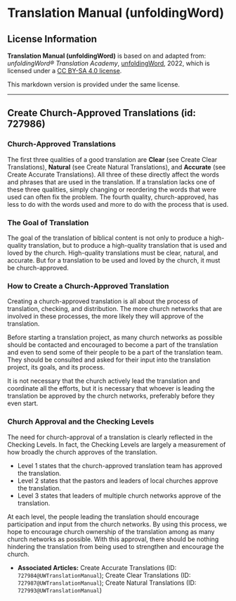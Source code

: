 # Translation Manual (unfoldingWord)

## License Information

**Translation Manual (unfoldingWord)** is based on and adapted from: _unfoldingWord® Translation Academy_, [unfoldingWord](https://unfoldingword.org/utw), 2022, which is licensed under a [CC BY-SA 4.0 license](https://creativecommons.org/licenses/by-sa/4.0/legalcode.en).

This markdown version is provided under the same license.



--------------------------------

## Create Church-Approved Translations (id: 727986)

### Church\-Approved Translations

The first three qualities of a good translation are **Clear** (see Create Clear Translations), **Natural** (see Create Natural Translations), and **Accurate** (see Create Accurate Translations). All three of these directly affect the words and phrases that are used in the translation. If a translation lacks one of these three qualities, simply changing or reordering the words that were used can often fix the problem. The fourth quality, church\-approved, has less to do with the words used and more to do with the process that is used.

### The Goal of Translation

The goal of the translation of biblical content is not only to produce a high\-quality translation, but to produce a high\-quality translation that is used and loved by the church. High\-quality translations must be clear, natural, and accurate. But for a translation to be used and loved by the church, it must be church\-approved.

### How to Create a Church\-Approved Translation

Creating a church\-approved translation is all about the process of translation, checking, and distribution. The more church networks that are involved in these processes, the more likely they will approve of the translation.

Before starting a translation project, as many church networks as possible should be contacted and encouraged to become a part of the translation and even to send some of their people to be a part of the translation team. They should be consulted and asked for their input into the translation project, its goals, and its process.

It is not necessary that the church actively lead the translation and coordinate all the efforts, but it is necessary that whoever is leading the translation be approved by the church networks, preferably before they even start.

### Church Approval and the Checking Levels

The need for church\-approval of a translation is clearly reflected in the Checking Levels. In fact, the Checking Levels are largely a measurement of how broadly the church approves of the translation.

* Level 1 states that the church\-approved translation team has approved the translation.
* Level 2 states that the pastors and leaders of local churches approve the translation.
* Level 3 states that leaders of multiple church networks approve of the translation.

At each level, the people leading the translation should encourage participation and input from the church networks. By using this process, we hope to encourage church ownership of the translation among as many church networks as possible. With this approval, there should be nothing hindering the translation from being used to strengthen and encourage the church.

* **Associated Articles:** Create Accurate Translations (ID: `727984@UWTranslationManual`); Create Clear Translations (ID: `727987@UWTranslationManual`); Create Natural Translations (ID: `727993@UWTranslationManual`)

